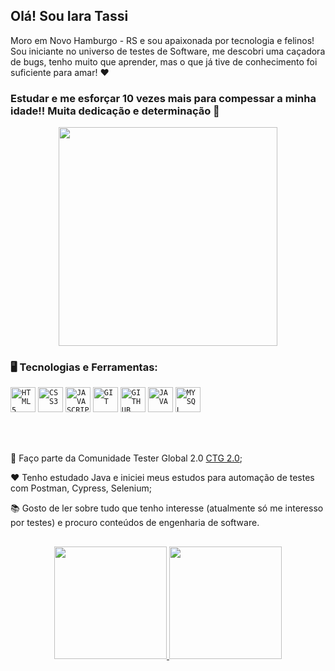 ## Olá! Sou Iara Tassi

Moro em Novo Hamburgo - RS e sou apaixonada por tecnologia e felinos! Sou iniciante no universo de testes de Software, me descobri uma caçadora de bugs, tenho muito que aprender, mas o que já tive de conhecimento foi suficiente para amar!  ❤


### Estudar e me esforçar 10 vezes mais para compessar a minha idade!! Muita dedicação e determinação 🚀


<p align="center">
  <img src="https://super.abril.com.br/wp-content/uploads/2016/09/super_imggato_digitando_0.gif" width="350">
</p>

### 🖥️ Tecnologias e Ferramentas: 
<code><img width="40px" src="https://cdn.jsdelivr.net/gh/devicons/devicon/icons/html5/html5-original-wordmark.svg" title = "HTML5"/></code>
<code><img width="40px" src="https://cdn.jsdelivr.net/gh/devicons/devicon/icons/css3/css3-original-wordmark.svg" title = "CSS3"/></code>
<code><img width="40px" src="https://cdn.jsdelivr.net/gh/devicons/devicon/icons/javascript/javascript-original.svg" title = "JAVASCRIPT"/></code>
<code><img width="40px" src="https://cdn.jsdelivr.net/gh/devicons/devicon/icons/git/git-original.svg" title = "GIT"/></code>
<code><img width="40px" src="https://cdn.jsdelivr.net/gh/devicons/devicon/icons/github/github-original.svg" title = "GITHUB"/></code>
<code><img width="40px" src="https://cdn.jsdelivr.net/gh/devicons/devicon/icons/java/java-original.svg" title = "JAVA"/></code>
<code><img width="40px" src="https://cdn.jsdelivr.net/gh/devicons/devicon/icons/mysql/mysql-original.svg" title = "MYSQL"/></code>



</br>
</br>
<div display="inline-block">
 <p align="left">🤝 Faço parte da Comunidade Tester Global 2.0 <a href="https://viniciuspessoni.com/">CTG 2.0</a>;</p>
 <p align="left">❤️ Tenho estudado Java e iniciei meus estudos para automação de testes com Postman, Cypress, Selenium;</p>
 <p align="left">📚 Gosto de ler sobre tudo que tenho interesse (atualmente só me interesso por testes) e procuro conteúdos de engenharia de software.</p>
</div>

##
<p align="center">
<a href="https://github.com/iaratassi">
  <img height="180em" src="https://github-readme-stats-eight-theta.vercel.app/api?username=iaratassi&show_icons=true&theme=algolia&include_all_commits=true&count_private=true"/>
  <img height="180em" src="https://github-readme-stats-eight-theta.vercel.app/api/top-langs/?username=iaratassi&layout=compact&langs_count=8&theme=algolia"/>
</a>
</p>


